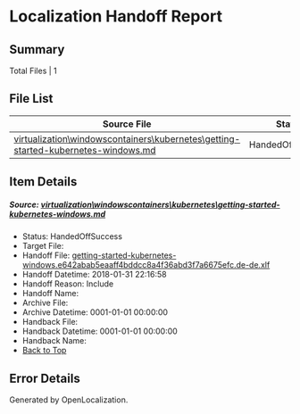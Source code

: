 # <a name='report-top'></a> Localization Handoff Report

## Summary
 Total Files | 1

## File List
 Source File | Status | Details 
 ----------- | ------ | ------- 
 [virtualization\windowscontainers\kubernetes\getting-started-kubernetes-windows.md](https://github.com/Microsoft/Virtualization-Documentation-Private/blob/f542e8c95b5bb31b05b7c88f598f00f76779b519/virtualization/windowscontainers/kubernetes/getting-started-kubernetes-windows.md) | HandedOffSuccess | [Details](#c3c2df4211aaf12cb8fbeb6eff1f8e95edd415ab340)

## Item Details
##### <a name='c3c2df4211aaf12cb8fbeb6eff1f8e95edd415ab340'></a> Source: [virtualization\windowscontainers\kubernetes\getting-started-kubernetes-windows.md](https://github.com/Microsoft/Virtualization-Documentation-Private/blob/f542e8c95b5bb31b05b7c88f598f00f76779b519/virtualization/windowscontainers/kubernetes/getting-started-kubernetes-windows.md)
* Status: HandedOffSuccess
* Target File: 
* Handoff File: [getting-started-kubernetes-windows.e642abab5eaaff4bddcc8a4f36abd3f7a6675efc.de-de.xlf](https://github.com/MicrosoftDocs/Virtualization-Documentation-Private.handoff/blob/65806a85697810e0dceb06531b516e7f2af637c0/ol-handoff/MicrosoftDocs/Virtualization-Documentation-Private.de-de/live/getting-started-kubernetes-windows.e642abab5eaaff4bddcc8a4f36abd3f7a6675efc.de-de.xlf)
* Handoff Datetime: 2018-01-31 22:16:58
* Handoff Reason: Include
* Handoff Name: 
* Archive File: 
* Archive Datetime: 0001-01-01 00:00:00
* Handback File: 
* Handback Datetime: 0001-01-01 00:00:00
* Handback Name: 
* [Back to Top](#report-top)


## Error Details

Generated by OpenLocalization.
